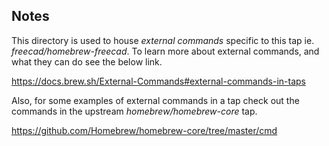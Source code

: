 ## Notes

This directory is used to house _external commands_ specific to this tap ie. _freecad/homebrew-freecad_. To learn more about external commands, and what they can do see the below link.

https://docs.brew.sh/External-Commands#external-commands-in-taps

Also, for some examples of external commands in a tap check out the commands in the upstream _homebrew/homebrew-core_ tap.

https://github.com/Homebrew/homebrew-core/tree/master/cmd
